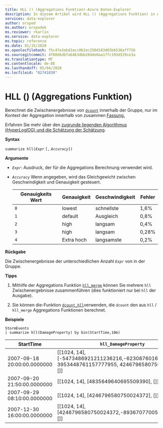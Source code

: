 ```yaml
---
title: HLL () (Aggregations Funktion)-Azure Daten-Explorer
description: In diesem Artikel wird HLL () (Aggregations Funktion) in Azure Daten-Explorer beschrieben.
services: data-explorer
author: orspod
ms.author: orspodek
ms.reviewer: rkarlin
ms.service: data-explorer
ms.topic: reference
ms.date: 01/15/2020
ms.openlocfilehash: f5c47e2ebd2acc0b2ec250d183d65b6536aff756
ms.sourcegitcommit: 4f68d6dbfa6463dbb284de0aa17fc193d529ce3a
ms.translationtype: MT
ms.contentlocale: de-DE
ms.lasthandoff: 05/04/2020
ms.locfileid: "82741830"
---
```

# <a name="hll-aggregation-function"></a>HLL () (Aggregations Funktion)

Berechnet die Zwischenergebnisse von [`dcount`](dcount-aggfunction.md) innerhalb der Gruppe, nur im Kontext der Aggregation innerhalb von zusammen [Fassung.](summarizeoperator.md)

Erfahren Sie mehr über den [zugrunde liegenden Algorithmus (*H*yper*L*og*l*OG) und die Schätzung der Schätzung](dcount-aggfunction.md#estimation-accuracy).

**Syntax**

`summarize hll(`*`Expr`* `[,` *`Accuracy`*`])`

**Argumente**

* *`Expr`*: Ausdruck, der für die Aggregations Berechnung verwendet wird. 
* *`Accuracy`* Wenn angegeben, wird das Gleichgewicht zwischen Geschwindigkeit und Genauigkeit gesteuert.

  |Genauigkeits Wert |Genauigkeit  |Geschwindigkeit  |Fehler  |
  |---------|---------|---------|---------|
  |`0` | lowest | schnellste | 1,6% |
  |`1` | default  | Ausgleich | 0,8% |
  |`2` | high | langsam | 0,4%  |
  |`3` | high | langsam | 0,28% |
  |`4` | Extra hoch | langsamste | 0,2% |
    
**Rückgabe**

Die Zwischenergebnisse der unterschiedlichen Anzahl *`Expr`* von in der Gruppe.
 
**Tipps**

1. Mithilfe der Aggregations Funktion [`hll_merge`](hll-merge-aggfunction.md) können Sie mehrere `hll` Zwischenergebnisse zusammenführen (dies funktioniert nur bei `hll` der Ausgabe).

1. Sie können die-Funktion [`dcount_hll`](dcount-hllfunction.md)verwenden, die `dcount` den aus `hll`  /  `hll_merge` Aggregations Funktionen berechnet.

**Beispiele**

```kusto
StormEvents
| summarize hll(DamageProperty) by bin(StartTime,10m)

```

|StartTime|`hll_DamageProperty`|
|---|---|
|2007-09-18 20:00:00.0000000|[[1024, 14], [-5473486921211236216,-6230876016761372746, 3953448761157777955, 4246796580750024372], []]|
|2007-09-20 21:50:00.0000000|[[1024, 14], [4835649640695509390], []]|
|2007-09-29 08:10:00.0000000|[[1024, 14], [4246796580750024372], []]|
|2007-12-30 16:00:00.0000000|[[1024, 14], [4246796580750024372,-8936707700542868125], []]|